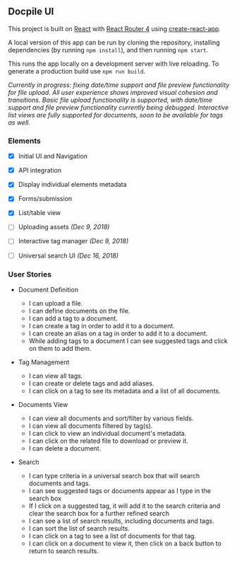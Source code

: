 ## Docpile UI

This project is built on [React](https://reactjs.org/) with [React Router 4](https://www.npmjs.com/package/react-router-dom) using [create-react-app](https://github.com/facebookincubator/create-react-app).

A local version of this app can be run by cloning the repository, installing dependencies (by running `npm install`), and then running `npm start`.

This runs the app locally on a development server with live reloading. To generate a production build use `npm run build`.

_Currently in progress: fixing date/time support and file preview functionality for file upload. All user experience shows improved visual cohesion and transitions. Basic file upload functionality is supported, with date/time support and file preview functionality currently being debugged. Interactive list views are fully supported for documents, soon to be available for tags as well._


### Elements

- [X] Initial UI and Navigation
- [X] API integration
- [X] Display individual elements metadata
- [X] Forms/submission
- [X] List/table view
- [ ] Uploading assets _(Dec 9, 2018)_
- [ ] Interactive tag manager _(Dec 9, 2018)_
- [ ] Universal search UI _(Dec 16, 2018)_



### User Stories

- Document Definition
    - I can upload a file.
    - I can define documents on the file.
    - I can add a tag to a document.
    - I can create a tag in order to add it to a document.
    - I can create an alias on a tag in order to add it to a document.
    - While adding tags to a document I can see suggested tags and click on them to add them.

- Tag Management
    - I can view all tags.
    - I can create or delete tags and add aliases.
    - I can click on a tag to see its metadata and a list of all documents.

- Documents View
    - I can view all documents and sort/filter by various fields.
    - I can view all documents filtered by tag(s).
    - I can click to view an individual document's metadata.
    - I can click on the related file to download or preview it.
    - I can delete a document.

- Search
    - I can type criteria in a universal search box that will search documents and tags.
    - I can see suggested tags or documents appear as I type in the search box
    - If I click on a suggested tag, it will add it to the search criteria and clear the search box for a further refined search
    - I can see a list of search results, including documents and tags.
    - I can sort the list of search results.
    - I can click on a tag to see a list of documents for that tag.
    - I can click on a document to view it, then click on a back button to return to search results.